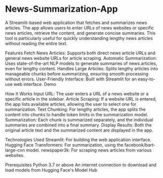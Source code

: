 # News-Summarization-App

A Streamlit-based web application that fetches and summarizes news articles. The app allows users to enter URLs of news websites or specific news articles, retrieve the content, and generate concise summaries. This tool is particularly useful for quickly understanding lengthy news articles without reading the entire text.

Features
Fetch News Articles: Supports both direct news article URLs and general news website URLs for article scraping.
Automatic Summarization: Uses state-of-the-art NLP models to generate summaries of news articles, even for lengthy content.
Handles Large Articles: Splits lengthy articles into manageable chunks before summarizing, ensuring smooth processing without errors.
User-Friendly Interface: Built with Streamlit for an easy-to-use web interface.
Demo

How It Works
Input URL: The user enters a URL of a news website or a specific article in the sidebar.
Article Scraping: If a website URL is entered, the app lists available articles, allowing the user to select one for summarization.
Text Chunking: For lengthy articles, the app splits the content into chunks to handle token limits in the summarization model.
Summarization: Each chunk is summarized separately, and the individual summaries are combined into a final summary.
Display Results: Both the original article text and the summarized content are displayed in the app.

Technologies Used
Streamlit: For building the web application interface.
Hugging Face Transformers: For summarization, using the facebook/bart-large-cnn model.
newspaper3k: For scraping news articles from various websites.


Prerequisites
Python 3.7 or above
An internet connection to download and load models from Hugging Face's Model Hub
